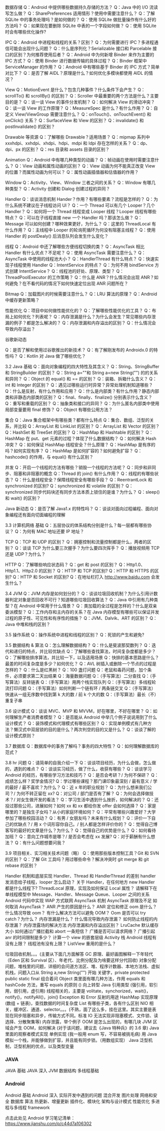 数据存储
Q：Android 中提供哪些数据持久存储的方法？
Q：Java 中的 I/O 流读写怎么做？
Q：SharePreferences 适用情形？使用中需要注意什么？
Q：了解 SQLite 中的事务处理吗？是如何做的？
Q：使用 SQLite 做批量操作有什么好的方法吗？
Q：如果现在要删除 SQLite 中表的一个字段如何做？
Q：使用 SQLite 时会有哪些优化操作?

IPC
Q：Android 中进程和线程的关系？区别？
Q：为何需要进行 IPC？多进程通信可能会出现什么问题？
Q：什么是序列化？Serializable 接口和 Parcelable 接口的区别？为何推荐使用后者？
Q：Android 中为何新增 Binder 来作为主要的 IPC 方式？
Q：使用 Binder 进行数据传输的具体过程？
Q：Binder 框架中 ServiceManager 的作用？
Q：Android 中有哪些基于 Binder 的 IPC 方式？简单对比下？
Q：是否了解 AIDL？原理是什么？如何优化多模块都使用 AIDL 的情况？

View
Q：MotionEvent 是什么？包含几种事件？什么条件下会产生？
Q：scrollTo() 和 scrollBy() 的区别？
Q：Scroller 中最重要的两个方法是什么？主要目的是？
Q：谈一谈 View 的事件分发机制？
Q：如何解决 View 的滑动冲突？
Q：谈一谈 View 的工作原理？
Q：MeasureSpec 是什么？有什么作用？
Q：自定义 View/ViewGroup 需要注意什么？
Q：onTouch()、onTouchEvent() 和 onClick() 关系？
Q：SurfaceView 和 View 的区别？
Q：invalidate() 和 postInvalidate() 的区别？

Drawable 等资源
Q：了解哪些 Drawable？适用场景？
Q：mipmap 系列中 xxxhdpi、xxhdpi、xhdpi、hdpi、mdpi 和 ldpi 存在怎样的关系？
Q：dp、dpi、px 的区别？
Q：res 目录和 assets 目录的区别？

Animation
Q：Android 中有哪几种类型的动画？
Q：帧动画在使用时需要注意什么？
Q：View 动画和属性动画的区别？
Q：View 动画为何不能真正改变 View 的位置？而属性动画为何可以？
Q：属性动画插值器和估值器的作用？

Window
Q：Activity、View、Window 三者之间的关系？
Q：Window 有哪几种类型？
Q：Activity 创建和 Dialog 创建过程的异同？

Handler
Q：谈谈消息机制 Hander？作用？有哪些要素？流程是怎样的？
Q：为什么系统不建议在子线程访问 UI？
Q：一个 Thread 可以有几个 Looper？几个 Handler？
Q：如何将一个 Thread 线程变成 Looper 线程？Looper 线程有哪些特点？
Q：可以在子线程直接 new 一个 Handler 吗？那该怎么做？
Q：Message 可以如何创建？哪种效果更好，为什么？
Q：这里的 ThreadLocal 有什么作用？
Q：主线程中 Looper 的轮询死循环为何没有阻塞主线程？
Q：使用 Handler 的 postDealy() 后消息队列会发生什么变化？

线程
Q：Android 中还了解哪些方便线程切换的类？
Q：AsyncTask 相比 Handler 有什么优点？不足呢？
Q：使用 AsyncTask 需要注意什么？
Q：AsyncTask 中使用的线程池大小？
Q：HandlerThread 有什么特点？
Q：快速实现子线程使用 Handler
Q：IntentService 的特点？
Q：为何不用 bindService 方式创建 IntentService？
Q：线程池的好处、原理、类型？
Q：ThreadPoolExecutor 的工作策略？
Q：什么是 ANR？什么情况会出现 ANR？如何避免？在不看代码的情况下如何快速定位出现 ANR 问题所在？

Bitmap
Q：加载图片的时候需要注意什么？
Q：LRU 算法的原理？
Q：Android 中缓存更新策略？

性能优化
Q：项目中如何做性能优化的？
Q：了解哪些性能优化的工具？
Q：布局上如何优化？列表呢？
Q：内存泄漏是什么？为什么会发生？常见哪些内存泄漏的例子？都是怎么解决的？
Q：内存泄漏和内存溢出的区别？
Q：什么情况会导致内存溢出？

谷歌新动态

Q：是否了解和使用过谷歌推出的新技术？
Q：有了解刚发布的 Androidx.0 的特性吗？
Q：Kotlin 对 Java 做了哪些优化？

3.2 Java
基础
Q：面向对象编程的四大特性及其含义？
Q：String、StringBuffer 和 StringBuilder 的区别？
Q：String a=""和 String a=new String("") 的的关系和异同？
Q：Object 的 equal() 和 == 的区别？
Q：装箱、拆箱什么含义？
Q：int 和 Integer 的区别？
Q：遇见过哪些运行时异常？异常处理机制知道哪些？
Q：什么是反射，有什么作用和应用？
Q：什么是内部类？有什么作用？静态内部类和非静态内部类的区别？
Q：final、finally、finalize() 分别表示什么含义？
Q：重写和重载的区别？
Q：抽象类和接口的异同？
Q：为什么匿名内部类中使用局部变量要用 final 修饰？
Q：Object 有哪些公用方法？

集合
Q：Java 集合框架中有哪些类？都有什么特点
Q：集合、数组、泛型的关系，并比较
Q：ArrayList 和 LinkList 的区别？
Q：ArrayList 和 Vector 的区别？
Q：HashSet 和 TreeSet 的区别？
Q：HashMap 和 Hashtable 的区别？
Q：HashMap 在 put、get 元素的过程？体现了什么数据结构？
Q：如何解决 Hash 冲突？
Q：如何保证 HashMap 线程安全？什么原理？
Q：HashMap 是有序的吗？如何实现有序？
Q：HashMap 是如何扩容的？如何避免扩容？
Q：hashcode() 的作用，与 equal() 有什么区别？

并发
Q：开启一个线程的方法有哪些？销毁一个线程的方法呢？
Q：同步和非同步、阻塞和非阻塞的概念
Q：Thread 的 join() 有什么作用？
Q：线程的有哪些状态？
Q：什么是线程安全？保障线程安全有哪些手段？
Q：ReentrantLock 和 synchronized 的区别?
Q：synchronized 和 volatile 的区别？
Q：synchronized 同步代码块还有同步方法本质上锁住的是谁？为什么？
Q：sleep() 和 wait() 的区别？

Java 新动态
Q：是否了解 Java1.x 的特性吗？
Q：谈谈对面向过程编程、面向对象编程还有面向切面编程的理解

3.3 计算机网络
基础
Q：五层协议的体系结构分别是什么？每一层都有哪些协议？
Q：为何有 MAC 地址还要 IP 地址？

TCP
Q：TCP 和 UDP 的区别？
Q：拥塞控制和流量控制都是什么，两者的区别？
Q：谈谈 TCP 为什么要三次握手？为什么要四次挥手？
Q：播放视频用 TCP 还是 UDP？为什么？

HTTP
Q：了解哪些响应状态码？
Q：get 和 post 的区别？
Q：Http1.0、Http1.1、Http2.0 的区别？
Q：HTTP 和 TCP 的区别?
Q：HTTP 和 HTTPS 的区别?
Q：HTTP 和 Socket 的区别?
Q：在地址栏打入 http://www.baidu.com 会发生什么？

3.4 JVM
Q：JVM 内存是如何划分的？
Q：谈谈垃圾回收机制？为什么引用计数器判定对象是否回收不可行？知道哪些垃圾回收算法？
Q：Java 中引用有几种类型？在 Android 中常用于什么情景？
Q：类加载的全过程是怎样的？什么是双亲委派模型？
Q：工作内存和主内存的关系？在 Java 内存模型有哪些可以保证并发过程的原子性、可见性和有序性的措施？
Q：JVM、Dalvik、ART 的区别？
Q：Java 中堆和栈的区别？

3.5 操作系统
Q：操作系统中进程和线程的区别？
Q：死锁的产生和避免?

3.5 数据结构 & 算法
Q：怎么理解数据结构？
Q：什么是斐波那契数列？
Q：迭代和递归的特点，并比较优缺点
Q：了解哪些查找算法，时间复杂度都是多少？
Q：了解哪些排序算法，并比较一下，以及适用场景
Q：快排的基本思路是什么？最差的时间复杂度是多少？如何优化？
Q：AVL 树插入或删除一个节点的过程是怎样的？
Q：什么是红黑树？
Q：100 盏灯问题
Q：老鼠和毒药问题，加个条件，必须要求第二天出结果
Q：海量数据问题
Q：（手写算法）二分查找
Q：（手写算法）反转链表
Q：（手写算法）用两个栈实现队列
Q：（手写算法）多线程轮流打印问题
Q：（手写算法）如何判断一个链有环 / 两条链交叉
Q：（手写算法）快速从一组无序数中找到第 k 大的数 / 前 k 个大的数
Q：（手写算法）最长（不）重复子串

3.6 设计模式
Q：谈谈 MVC、MVP 和 MVVM，好在哪里，不好在哪里？
Q：如何理解生产者消费者模型？
Q：是否能从 Android 中举几个例子说说用到了什么设计模式？
Q：装饰模式和代理模式有哪些区别？
Q：实现单例模式有几种方法？懒汉式中双层锁的目的是什么？两次判空的目的又是什么？
Q：谈谈了解的设计模式原则？

3.7 数据库
Q：数据库中的事务了解吗？事务的四大特性？
Q：如何理解数据库的范式？

3.8 hr 问题
Q：请简单的自我介绍一下
Q：谈谈项目经历，为什么会做，怎么做的，遇到的难点？
Q：谈谈实习经历，做了什么，收获有哪些？
Q：谈谈学习 Android 的经历，有哪些学习方法和技巧？
Q：是否会考研？/ 为何不保研？
Q：成绩怎么样？奖学金情况?
Q：学过哪些课程？那门课印象最深刻 / 最有意义 / 学的最好 / 最不喜欢？为什么？
Q：近 x 年的职业规划？
Q：为什么想来我们公司？/ 为何不转正留在 xx?
Q：对公司 / 部门是否有了解？
Q：为何会选择做技术？/ 对女生做开发的看法？
Q：学习生活中遇到什么挫折，如何解决的？
Q：还投过那些公司，进展如何？如何 xx 和 xx 都给你发 offer 会如何选择？
Q：家是哪里的？是独生子女吗？从小的家庭环境如何？
Q：平常有哪些兴趣爱好？大学参加了哪些校园活动？
Q：有男 / 女朋友吗？未来有什么规划？
Q：评价一下自己的优缺点？/ 用 x 个词形容你自己。/ 别人都是怎样评价你的？
Q：觉得自己博客写的最好的文章是什么？为什么？
Q：觉得自己的优势是什么？
Q：如何看待加班？
Q：意向工作城市是哪？/ 是否会考虑在 xx 发展?
Q：对于薪酬有什么想法？
Q：有什么问题想要问我？

3.9 项目相关、实习相关技术问题（略）
Q：使用那些版本控制工具？Git 和 SVN 的区别？
Q：了解 Git 工具吗？用过哪些命令？解决冲突时 git merge 和 git rebase 的区别？

Handler 机制和底层实现
Handler、Thread 和 HandlerThread 的差别
handler 发消息给子线程，looper 怎么启动？
关于 Handler，在任何地方 new Handler 都是什么线程下?
ThreadLocal 原理，实现及如何保证 Local 属性？
请解释下在单线程模型中 Message、Handler、Message Queue、Looper 之间的关系
Android 代码中实现 WAP 方式联网
AsyncTask 机制
AsyncTask 原理及不足
如何取消 AsyncTask？
ANR 产生的原因是什么？
ANR 定位和修正
oom 是什么？
什么情况导致 oom？
有什么解决方法可以避免 OOM？
Oom 是否可以 try catch？为什么？
内存泄漏是什么？
什么情况导致内存泄漏？
如何防止线程的内存泄漏？
内存泄露场的解决方法
内存泄漏和内存溢出区别？
LruCache 默认缓存大小
如何通过广播拦截和 abort 一条短信？
广播是否可以请求网络？
广播引起 anr 的时间限制是多少？
计算一个 view 的嵌套层级
Activity 栈
Android 线程有没有上限？
线程池有没有上限？
ListView 重用的是什么？

垃圾回收机制。。。(主要从下面几方面解答 GC 原理、最好画图解释一下年轻代（Eden 区和 Survival 区）、年老代、比例分配及为啥要这样分代回收)
对象分配问题，堆栈里的问题，详细的会问道方法区、堆、程序计数器、本地方法栈、虚拟机栈，问题入口从 String a,new String("") 开始
关键字，private protected public static final 组合着问
Object 类里面有哪几种方法，作用
equals 和 hashCode 方法，重写 equals 的原则 ()
向上转型
Java 引用类型 (强引用，软引用，弱引用，虚引用)
线程相关的，主要是 volitate，synchorized，wait()，notify()，notifyAll()，join()
Exception 和 Error
反射的用途
HashMap 实现原理 (数组 + 链表)，查找数据的时间复杂度
List 有哪些子类，各有什么区别
NIO 相关，缓冲区、通道、selector。。。(不熟，面了这么多，挂在这里。其实主要是表现在同步阻塞和异步，传输方式不同。标准 IO 无法实现非阻塞模式、文件锁、读选择、分散聚集等)
内存泄露，举个例子
OOM 是怎么出现的，有哪几块 JVM 区域会产生 OOM，如何解决 (对于该问题，建议去《Java 特种兵》的 3.6 章)
Java 里面的观察者模式实现
单例实现 (我一般用 enum 写，不容易被挑毛病)
用 Java 模拟一个栈，并能够做到扩容，并且能有同步锁。（用数组实现）
Java 泛型机制，泛型机制的优点，以及类型变量


### JAVA
JAVA 基础
JAVA 深入
JVM
数据结构
多线程基础

### Android
Android 基础
Android 深入
实际开发中遇到的问题
混合开发
图片处理
网络和安全
数据库
算法
热更新、增量更新
插件化、模块化
架构与设计模式
性能优化
多进程与多线程
framework


点击此处见 Android 学习笔记清单：
https://www.jianshu.com/p/c44d7a106302